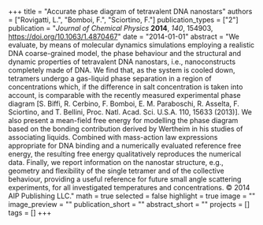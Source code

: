 +++
title = "Accurate phase diagram of tetravalent DNA nanostars"
authors = ["Rovigatti, L.", "Bomboi, F.", "Sciortino, F."]
publication_types = ["2"]
publication = "*Journal of Chemical Physics* **2014**, *140*, 154903, https://doi.org/10.1063/1.4870467"
date = "2014-01-01"
abstract = "We evaluate, by means of molecular dynamics simulations employing a realistic DNA coarse-grained model, the phase behaviour and the structural and dynamic properties of tetravalent DNA nanostars, i.e., nanoconstructs completely made of DNA. We find that, as the system is cooled down, tetramers undergo a gas-liquid phase separation in a region of concentrations which, if the difference in salt concentration is taken into account, is comparable with the recently measured experimental phase diagram [S. Biffi, R. Cerbino, F. Bomboi, E. M. Paraboschi, R. Asselta, F. Sciortino, and T. Bellini, Proc. Natl. Acad. Sci. U.S.A. 110, 15633 (2013)]. We also present a mean-field free energy for modelling the phase diagram based on the bonding contribution derived by Wertheim in his studies of associating liquids. Combined with mass-action law expressions appropriate for DNA binding and a numerically evaluated reference free energy, the resulting free energy qualitatively reproduces the numerical data. Finally, we report information on the nanostar structure, e.g., geometry and flexibility of the single tetramer and of the collective behaviour, providing a useful reference for future small angle scattering experiments, for all investigated temperatures and concentrations. © 2014 AIP Publishing LLC."
math = true
selected = false
highlight = true
image = ""
image_preview = ""
publication_short = ""
abstract_short = ""
projects = []
tags = []
+++

